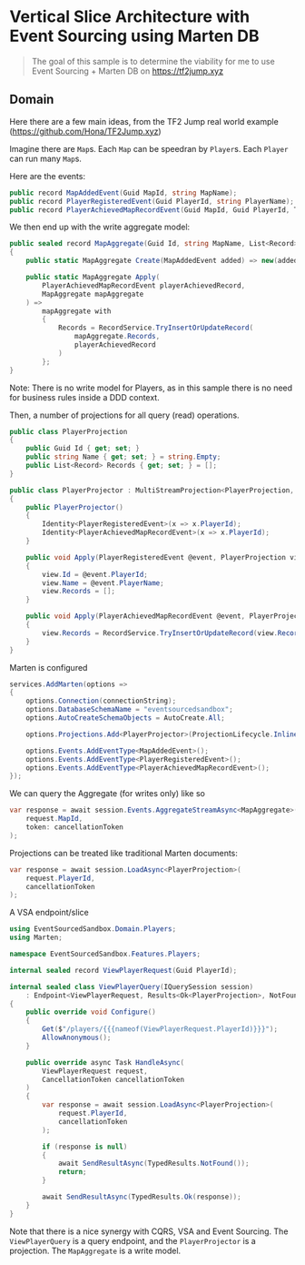 # Vertical Slice Architecture with Event Sourcing using Marten DB

> The goal of this sample is to determine the viability for me to use Event Sourcing + Marten DB on https://tf2jump.xyz

## Domain

Here there are a few main ideas, from the TF2 Jump real world example (https://github.com/Hona/TF2Jump.xyz)

Imagine there are `Map`s. Each `Map` can be speedran by `Player`s. Each `Player` can run many `Map`s.

Here are the events:

```csharp
public record MapAddedEvent(Guid MapId, string MapName);
public record PlayerRegisteredEvent(Guid PlayerId, string PlayerName);
public record PlayerAchievedMapRecordEvent(Guid MapId, Guid PlayerId, TimeSpan Duration);
```

We then end up with the write aggregate model:

```csharp
public sealed record MapAggregate(Guid Id, string MapName, List<Record> Records)
{
    public static MapAggregate Create(MapAddedEvent added) => new(added.MapId, added.MapName, []);

    public static MapAggregate Apply(
        PlayerAchievedMapRecordEvent playerAchievedRecord,
        MapAggregate mapAggregate
    ) =>
        mapAggregate with
        {
            Records = RecordService.TryInsertOrUpdateRecord(
                mapAggregate.Records,
                playerAchievedRecord
            )
        };
}
```

Note: There is no write model for Players, as in this sample there is no need for business rules inside a DDD context.

Then, a number of projections for all query (read) operations.

```csharp
public class PlayerProjection
{
    public Guid Id { get; set; }
    public string Name { get; set; } = string.Empty;
    public List<Record> Records { get; set; } = [];
}

public class PlayerProjector : MultiStreamProjection<PlayerProjection, Guid>
{
    public PlayerProjector()
    {
        Identity<PlayerRegisteredEvent>(x => x.PlayerId);
        Identity<PlayerAchievedMapRecordEvent>(x => x.PlayerId);
    }

    public void Apply(PlayerRegisteredEvent @event, PlayerProjection view)
    {
        view.Id = @event.PlayerId;
        view.Name = @event.PlayerName;
        view.Records = [];
    }

    public void Apply(PlayerAchievedMapRecordEvent @event, PlayerProjection view)
    {
        view.Records = RecordService.TryInsertOrUpdateRecord(view.Records, @event);
    }
}

```

Marten is configured

```csharp
services.AddMarten(options =>
{
    options.Connection(connectionString);
    options.DatabaseSchemaName = "eventsourcedsandbox";
    options.AutoCreateSchemaObjects = AutoCreate.All;

    options.Projections.Add<PlayerProjector>(ProjectionLifecycle.Inline);

    options.Events.AddEventType<MapAddedEvent>();
    options.Events.AddEventType<PlayerRegisteredEvent>();
    options.Events.AddEventType<PlayerAchievedMapRecordEvent>();
});
```


We can query the Aggregate (for writes only) like so

```csharp
var response = await session.Events.AggregateStreamAsync<MapAggregate>(
    request.MapId,
    token: cancellationToken
);
```

Projections can be treated like traditional Marten documents:

```csharp
var response = await session.LoadAsync<PlayerProjection>(
    request.PlayerId,
    cancellationToken
);
```

A VSA endpoint/slice

```csharp
using EventSourcedSandbox.Domain.Players;
using Marten;

namespace EventSourcedSandbox.Features.Players;

internal sealed record ViewPlayerRequest(Guid PlayerId);

internal sealed class ViewPlayerQuery(IQuerySession session)
    : Endpoint<ViewPlayerRequest, Results<Ok<PlayerProjection>, NotFound>>
{
    public override void Configure()
    {
        Get($"/players/{{{nameof(ViewPlayerRequest.PlayerId)}}}");
        AllowAnonymous();
    }

    public override async Task HandleAsync(
        ViewPlayerRequest request,
        CancellationToken cancellationToken
    )
    {
        var response = await session.LoadAsync<PlayerProjection>(
            request.PlayerId,
            cancellationToken
        );

        if (response is null)
        {
            await SendResultAsync(TypedResults.NotFound());
            return;
        }

        await SendResultAsync(TypedResults.Ok(response));
    }
}
```

Note that there is a nice synergy with CQRS, VSA and Event Sourcing. The `ViewPlayerQuery` is a query endpoint, and the `PlayerProjector` is a projection. The `MapAggregate` is a write model.